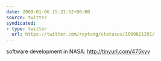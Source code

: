 ```yaml
---
date: 2009-01-06 15:21:52+00:00
source: twitter
syndicated:
- type: twitter
  url: https://twitter.com/roytang/statuses/1099621291/
---
```


software development in NASA: http://tinyurl.com/475kyv